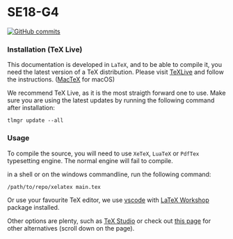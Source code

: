# SE18-G4
[![GitHub commits](https://img.shields.io/badge/Tex%20Live-2017-yellowgreen.svg)](tug.org/texlive/)

### Installation (TeX Live)
This documentation is developed in `LaTeX`, and to be able to compile it, you need the latest version of a TeX distribution. Please visit [TeXLive](tug.org/texlive/) and follow the instructions. ([MacTeX](tug.org/mactex/) for macOS)

We recommend TeX Live, as it is the most straigth forward one to use.
Make sure you are using the latest updates by running the following command after installation:

`tlmgr update --all`

### Usage
To compile the source, you will need to use `XeTeX`, `LuaTeX` or  `PdfTex` typesetting engine. The normal engine will fail to compile.

in a shell or on the windows commandline, run the following command:

`/path/to/repo/xelatex main.tex`

Or use your favourite TeX editor, we use [vscode](https://code.visualstudio.com/) with [LaTeX Workshop](https://marketplace.visualstudio.com/items?itemName=James-Yu.latex-workshop) package installed.

Other options are plenty, such as [TeX Studio](texstudio.sourceforge.net/) or check out [this page](http://alternativeto.net/software/latex/) for other alternatives (scroll down on the page).
